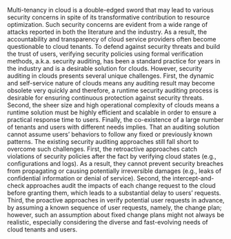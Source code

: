 Multi-tenancy in cloud is a double-edged sword that may lead to various security concerns in spite of its transformative contribution to resource optimization. Such security concerns are 
evident from a wide range of attacks reported in both the literature and the industry. As a result, the accountability and transparency of cloud service providers often become questionable
to cloud tenants. To defend against security threats and build the trust of users, verifying security policies using formal verification methods, a.k.a. security auditing, has been a standard practice for years in the industry and is a desirable solution for clouds. However, security auditing in clouds presents several unique challenges. First, the dynamic and
self-service nature of clouds means any auditing result may become obsolete very quickly and therefore, a runtime security auditing process is desirable for ensuring continuous protection against security threats. Second, the sheer size and high operational complexity of clouds means a runtime solution must be highly efficient and scalable in order to ensure a practical 
response time to users. Finally, the co-existence of a large number of tenants and users with different needs implies. That an auditing solution cannot assume users’ behaviors to follow 
any fixed or previously known patterns. The existing security auditing approaches still fall short to overcome such challenges. First, the retroactive approaches catch violations of security policies after the fact by verifying cloud states (e.g., configurations and logs). As a result, they cannot prevent security breaches from propagating or causing potentially
irreversible damages (e.g., leaks of confidential information or denial of service). Second, the intercept-and-check approaches audit the impacts of each change request to the cloud before
granting them, which leads to a substantial delay to users’ requests. Third, the proactive approaches in verify potential user requests in advance, by assuming a known sequence of user 
requests, namely, the change plan; however, such an assumption about fixed change plans might not always be realistic, especially considering the diverse and fast-evolving needs of cloud
tenants and users.
